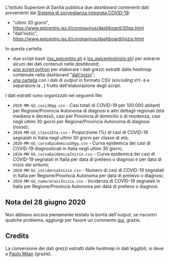 L'Istituto Superiore di Sanità pubblica due *dashboard* contenenti dati provenienti dal [Sistema di sorveglianza integrata COVID-19](https://covid-19.iss.it/):

- "ultimi 30 giorni", https://www.epicentro.iss.it/coronavirus/dashboard/30gg.html
- "dall'inizio", https://www.epicentro.iss.it/coronavirus/dashboard/inizio.html


In questa cartella:

- due script bash ([iss_epicentro.sh](./iss_epicentro.sh) e [iss_epicentroInizio.sh](./iss_epicentroInizio.sh)) per estrarre alcuni dei dati contenuti nelle *dashboard*;
- [uno script python](iss_epicentroInizio.py) per elaborare i dati grezzi estratti dalle *heatmap* contenute nella dashboard "[dall'inizio](https://www.epicentro.iss.it/coronavirus/dashboard/inizio.html)";
- [una cartella](./processing) con i dati di *output* in formato CSV (*encoding* `UTF-8` e separatore la `,`) frutto dell'elaborazione degli *script*.

I dati estratti sono organizzati nei seguenti file:

- `2020-MM-GG_casi30gg.csv` - Casi totali di COVID-19 per 100.000 abitanti per Regione/Provincia Autonoma di diagnosi e altri dettagli regionali (età mediana e decessi), casi per Provincia di domicilio o di residenza, casi negli ultimi 30 giorni per Regione/Provincia Autonoma di diagnosi (rosso);
- `2020-MM-GG_classiEta.csv` - Proporzione (%) di casi di COVID-19 segnalati in Italia negli ultimi 30 giorni per classe di età;
- `2020-MM-GG_curvaEpidemica30gg.csv` - Curva epidemica dei casi di COVID-19 diagnosticati in Italia negli ultimi 30 giorni;
- `2020-MM-GG_curvaEpidemicaInizio.csv` - Curva epidemica dei casi di COVID-19 segnalati in Italia per data di prelievo o diagnosi e per data di inizio dei sintomi;
- `2020-MM-GG_incidenzaInizio.csv` - Numero di casi di COVID-19 segnalati in Italia per Regione/Provincia Autonoma per data di prelievo o diagnosi;
- `2020-MM-GG_numeroCasiInizio.csv` - Incidenza di COVID-19 segnalati in Italia per Regione/Provincia Autonoma per data di prelievo o diagnosi.

## Nota del 28 giugno 2020

Non abbiano ancora pienamente testato la bontà dell'output; se riscontri qualche problema, aggiungi per favore un commento [qui](https://github.com/ondata/covid19italia/issues/53), grazie.

## Credits

La conversione dei dati grezzi estratti dalle *heatmap* in dati leggibili, si deve a [Paolo Milan](https://twitter.com/OpencovidM) (grazie).
